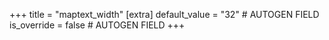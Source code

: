 +++
title = "maptext_width"
[extra]
default_value = "32" # AUTOGEN FIELD
is_override = false # AUTOGEN FIELD
+++